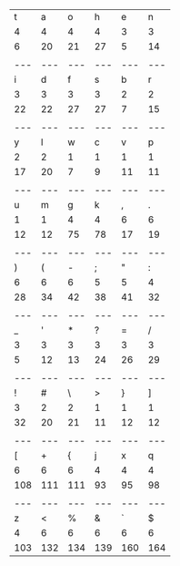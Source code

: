 | | | | | | |
| --- | --- | --- | --- | --- | --- |
| t | a | o | h | e | n |
| 4 | 4 | 4 | 4 | 3 | 3 |
| 6 | 20 | 21 | 27 | 5 | 14 |
| | | | | | |
| --- | --- | --- | --- | --- | --- |
| i | d | f | s | b | r |
| 3 | 3 | 3 | 3 | 2 | 2 |
| 22 | 22 | 27 | 27 | 7 | 15 |
| | | | | | |
| --- | --- | --- | --- | --- | --- |
| y | l | w | c | v | p |
| 2 | 2 | 1 | 1 | 1 | 1 |
| 17 | 20 | 7 | 9 | 11 | 11 |
| | | | | | |
| --- | --- | --- | --- | --- | --- |
| u | m | g | k | , | . |
| 1 | 1 | 4 | 4 | 6 | 6 |
| 12 | 12 | 75 | 78 | 17 | 19 |
| | | | | | |
| --- | --- | --- | --- | --- | --- |
| ) | ( | - | ; | " | : |
| 6 | 6 | 6 | 5 | 5 | 4 |
| 28 | 34 | 42 | 38 | 41 | 32 |
| | | | | | |
| --- | --- | --- | --- | --- | --- |
| _ | ' | * | ? | = | / |
| 3 | 3 | 3 | 3 | 3 | 3 |
| 5 | 12 | 13 | 24 | 26 | 29 |
| | | | | | |
| --- | --- | --- | --- | --- | --- |
| ! | # | \ | > | } | ] |
| 3 | 2 | 2 | 1 | 1 | 1 |
| 32 | 20 | 21 | 11 | 12 | 12 |
| | | | | | |
| --- | --- | --- | --- | --- | --- |
| [ | + | { | j | x | q |
| 6 | 6 | 6 | 4 | 4 | 4 |
| 108 | 111 | 111 | 93 | 95 | 98 |
| | | | | | |
| --- | --- | --- | --- | --- | --- |
| z | < | % | & | ` | $ |
| 4 | 6 | 6 | 6 | 6 | 6 |
| 103 | 132 | 134 | 139 | 160 | 164 |
